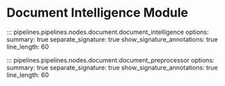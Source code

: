 # Document Intelligence Module

::: pipelines.pipelines.nodes.document.document_intelligence
    options:
        summary: true
        separate_signature: true
        show_signature_annotations: true
        line_length: 60

::: pipelines.pipelines.nodes.document.document_preprocessor
    options:
        summary: true
        separate_signature: true
        show_signature_annotations: true
        line_length: 60
